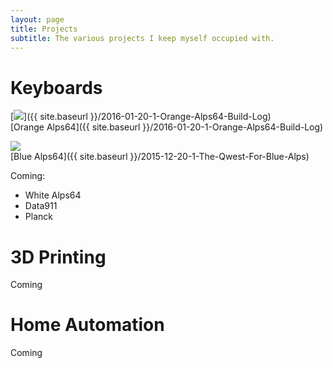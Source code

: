 ```yaml
---
layout: page
title: Projects
subtitle: The various projects I keep myself occupied with.
---
```


# Keyboards

[![](http://i.imgur.com/foItOtnm.jpg)]({{ site.baseurl }}/2016-01-20-1-Orange-Alps64-Build-Log)  
[Orange Alps64]({{ site.baseurl }}/2016-01-20-1-Orange-Alps64-Build-Log)

![](http://i.imgur.com/int4rR7m.jpg)  
[Blue Alps64]({{ site.baseurl }}/2015-12-20-1-The-Qwest-For-Blue-Alps)

Coming:

+ White Alps64
+ Data911
+ Planck

# 3D Printing

Coming

# Home Automation

Coming
